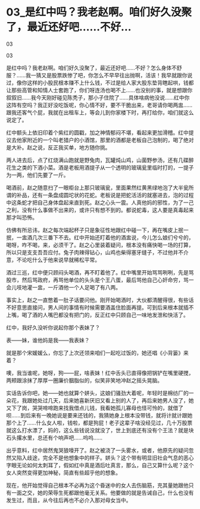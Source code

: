 # 03_是红中吗？我老赵啊。咱们好久没聚了，最近还好吧……不好...

03

03

是红中吗？我老赵啊。咱们好久没聚了，最近还好吧……不好？怎么身体不舒服？……我一猜又是股票跌惨了吧，你怎么不早早往出抛啊，活该！我早就跟你说过，像你这样的小股民根本赚不上什么钱，不过是给人家大股东垫背瞎起哄，钱都让那些高管和知情人士套跑了，你们呀连汤也喝不上……也没别的事，就是想跟你叙叙旧……我今天刚好碰见陈秃子，那小子住院了……具体啥病他没说……红中你这阵有空吗？我正好没吃饭呢，你心情不好，要不干脆出来，老哥请你喝两盅……跟我还客气个屁，我就在出租车上，等会儿到你家楼下时，再打给你，咱们就这么说定了。

红中额头上依旧印着个紫红的圆戳，加之神情郁闷不堪，看起来更加滑稽。红中提议去他家附近的一个叫老猎户的小酒馆，那里的酒都是老板自己泡制的，喝了绝对是大补。赵之说，反正我买单，地方随你挑。

两人进去后，点了红烧满山跑就是野兔肉，瓦罐炖山鸡，山菌野参汤，还有几碟醉花生之类的下酒小菜。酒是老板用酒提子从一个透明的玻璃瓮里临时打的，一提子为一两，他们先要了一斤。

喝酒前，赵之随意扫了一眼柜台上那只玻璃瓮，里面果然红黄黑绿地泡了大半瓮所谓的补品，还有一条盘成圆坨状的花蛇。老板说是把蛇活活的就塞进去，泡的过程中这条蛇才把自己身体盘起来直到死。赵之心头一震。人真他妈的邪性，为了一己之利，没有什么事做不出来的，或许只有想不到的。都说蛇毒，这人要是真毒起来那才叫恐怖。

仿佛有所忌讳，赵之每次端起杯子只是象征性地跟红中碰一下，再在嘴皮上抿一抿，一盅酒几次三番下不去。红中开始还盯着他的酒盅说，今儿怎么娘们兮兮的，喝呀，咋不喝，来，必须干了。赵之心里装着疑问，根本没有痛快喝一场的打算，所以只是支支吾吾应付。兔子肉辣得钻心，山鸡也柴得塞牙缝子，不过他并不介意，不论吃什么于他来说早就稀松平常。

酒过三巡，红中便只顾闷头喝酒，再不盯着他了。红中嘴里开始骂骂咧咧，先是骂股市，然后骂政府，再骂他单位的头头是个王八蛋，最后骂他自己心奸命穷，骂一会儿吱地灌一盅，一斤酒他一个人足喝了有八两。

事实上，赵之一直憋着一肚子话要问他。刚开始喝酒时，大伙都清醒得很，有些话不好意思直接问，男人间的事情有时候需要酒盖住脸面再提。可到后来根本就插不上嘴，喝了酒的人嘴巴都没有把门的，反正红中只顾自己一味地发泄和快活了。

红中，我好久没听你说起你那个表妹了？

表——妹，谁他妈是我——我表妹？

就是那个宋媛媛么，你忘了上次还领来咱们一起吃过饭的，她还唱《小背篓》来着？

噢，我当谁呢，她呀，狗——屁，啥表妹！红中舌头已直得像把锅铲在嘴里硬搅，两颊跟涂抹了厚厚一圈廉价胭脂似的，似笑非笑地冲赵之摇头晃脑。

实话告诉你吧，她——她也就算个姘头，这娘们骚劲大着呢，年轻时是棉纺厂的一朵花，我跟她处过几天，后来她喜新厌旧又看上别的人了，再后来她男人没了，她又下了岗，哭哭啼啼跑来找我借点儿钱，我看她孤儿寡母也怪可怜的，就借了呗……到后来有一晚她说是要来还钱的，我猜她身上根本没带钱，就将计就计跟她那个上了……什么女人啦，钱啦，都是狗屁！老子这辈子啥没经见过，几十万股票就这么打水漂了，妈的，这么些钱说没就没了，世上到底还有没有个王法？就是块石头撂水里，总还有个响声吧……呜呜……

出乎意料，红中居然鬼哭狼嚎开了。赵之被浇了一头雾水，或者，他原先的疑问忽然又陷入歧途，完全不是他想象中的样子。姘头？这个带有明显旧社会气息的恶心字眼无论如何太刺耳了，假如红中真是酒后吐真言，那么，自己又算什么呢？这个女人突然变得更加神秘，简直有些超乎他的想象。

现在，他开始觉得自己根本不必再为这个昏迷中的女人去伤脑筋，充其量她跟他只有一面之交，她的荣辱生死都跟他毫无关系。他要做的就是告诫自己，什么也没有发生过，而且，从今往后再也不必介入那对母女当中。